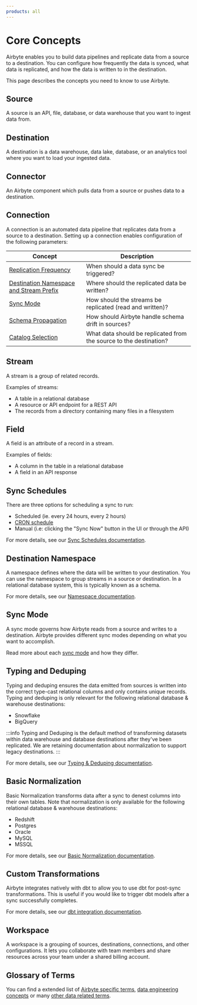 ```yaml
---
products: all
---
```


# Core Concepts

Airbyte enables you to build data pipelines and replicate data from a source to a destination. You can configure how frequently the data is synced, what data is replicated, and how the data is written to in the destination.

This page describes the concepts you need to know to use Airbyte.

## Source

A source is an API, file, database, or data warehouse that you want to ingest data from.

## Destination

A destination is a data warehouse, data lake, database, or an analytics tool where you want to load your ingested data.

## Connector

An Airbyte component which pulls data from a source or pushes data to a destination.

## Connection

A connection is an automated data pipeline that replicates data from a source to a destination. Setting up a connection enables configuration of the following parameters:

| Concept                                                                                                         | Description                                                        |
|-----------------------------------------------------------------------------------------------------------------|--------------------------------------------------------------------|
| [Replication Frequency](/using-airbyte/core-concepts/sync-schedules.md)                                         | When should a data sync be triggered?                              | 
| [Destination Namespace and Stream Prefix](/using-airbyte/core-concepts/namespaces.md)                           | Where should the replicated data be written?                       | 
| [Sync Mode](/using-airbyte/core-concepts/sync-modes/README.md)                                                  | How should the streams be replicated (read and written)?           | 
| [Schema Propagation](/cloud/managing-airbyte-cloud/manage-schema-changes.md)                                    | How should Airbyte handle schema drift in sources?                 | 
| [Catalog Selection](/cloud/managing-airbyte-cloud/configuring-connections.md#modify-streams-in-your-connection) | What data should be replicated from the source to the destination? | 

## Stream

A stream is a group of related records.

Examples of streams:

- A table in a relational database
- A resource or API endpoint for a REST API
- The records from a directory containing many files in a filesystem

## Field

A field is an attribute of a record in a stream.

Examples of fields:

- A column in the table in a relational database
- A field in an API response

## Sync Schedules

There are three options for scheduling a sync to run: 
- Scheduled (ie. every 24 hours, every 2 hours)
- [CRON schedule](https://www.quartz-scheduler.org/documentation/quartz-2.3.0/tutorials/crontrigger.html)
- Manual \(i.e: clicking the "Sync Now" button in the UI or through the API\)

For more details, see our [Sync Schedules documentation](sync-schedules.md).

## Destination Namespace

A namespace defines where the data will be written to your destination. You can use the namespace to group streams in a source or destination. In a relational database system, this is typically known as a schema.

For more details, see our [Namespace documentation](namespaces.md).

## Sync Mode

A sync mode governs how Airbyte reads from a source and writes to a destination. Airbyte provides different sync modes depending on what you want to accomplish.

Read more about each [sync mode](using-airbyte/core-concepts/sync-modes) and how they differ. 

## Typing and Deduping

Typing and deduping ensures the data emitted from sources is written into the correct type-cast relational columns and only contains unique records. Typing and deduping is only relevant for the following relational database & warehouse destinations:

- Snowflake
- BigQuery

:::info
Typing and Deduping is the default method of transforming datasets within data warehouse and database destinations after they've been replicated. We are retaining documentation about normalization to support legacy destinations. 
:::

For more details, see our [Typing & Deduping documentation](/using-airbyte/core-concepts/typing-deduping).

## Basic Normalization

Basic Normalization transforms data after a sync to denest columns into their own tables. Note that normalization is only available for the following relational database & warehouse destinations:

- Redshift
- Postgres
- Oracle
- MySQL
- MSSQL

For more details, see our [Basic Normalization documentation](/using-airbyte/core-concepts/basic-normalization.md).

## Custom Transformations

Airbyte integrates natively with dbt to allow you to use dbt for post-sync transformations. This is useful if you would like to trigger dbt models after a sync successfully completes.

For more details, see our [dbt integration documentation](/cloud/managing-airbyte-cloud/dbt-cloud-integration.md). 

## Workspace

A workspace is a grouping of sources, destinations, connections, and other configurations. It lets you collaborate with team members and share resources across your team under a shared billing account.

## Glossary of Terms

You can find a extended list of [Airbyte specific terms](https://glossary.airbyte.com/term/airbyte-glossary-of-terms/), [data engineering concepts](https://glossary.airbyte.com/term/data-engineering-concepts) or many [other data related terms](https://glossary.airbyte.com/).
